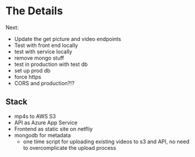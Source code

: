 # The Details

Next:

- Update the get picture and video endpoints
- Test with front end locally
- test with service locally
- remove mongo stuff
- test in production with test db
- set up prod db
- force https
- CORS and production?!?

## Stack

- mp4s to AWS S3
- API as Azure App Service
- Frontend as static site on netfliy
- mongodb for metadata
  - one time script for uploading existing videos to s3 and API, no need to overcomplicate the upload process
